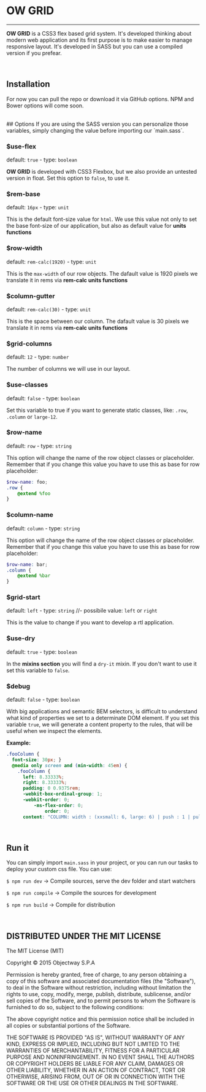 # OW GRID
***
**OW GRID** is a CSS3 flex based grid system. It's developed thinking about modern web application and its first purpose is to make easier to manage responsive layout. It's developed in SASS but you can use a compiled version if you prefear. 

<br/>

## Installation
For now you can pull the repo or download it via GitHub options. NPM and Bower options will come soon.

<br/>
## Options
If you are using the SASS version you can personalize those variables, simply changing the value before importing our `main.sass`.

### $use-flex
default: `true` - type: `boolean` 

**OW GRID** is developed with CSS3 Flexbox, but we also provide an untested version in float. 
Set this option to `false`, to use it.

### $rem-base
default: `16px` - type: `unit`  

This is the default font-size value for `html`. We use this value not only to set the base font-size of our application, but also as default value for **units functions**

### $row-width
default: `rem-calc(1920)` - type: `unit` 

This is the `max-width` of our row objects. The dafault value is 1920 pixels we translate it in rems via **rem-calc units functions**

### $column-gutter
default: `rem-calc(30)` - type: `unit` 

This is the space between our column. The dafault value is 30 pixels we translate it in rems via **rem-calc units functions**

### $grid-columns
default: `12` - type: `number` 

The number of columns we will use in our layout.

### $use-classes
default: `false` - type: `boolean` 

Set this variable to true if you want to generate static classes, like: `.row`, `.column` or `large-12`. 

### $row-name
default: `row` - type: `string` 

This option will change the name of the row object classes or placeholder. 
Remember that if you change this value you have to use this as base for row placeholder:

```scss
$row-name: foo;
.row {
	@extend %foo
}
```

### $column-name
default: `column` - type: `string` 

This option will change the name of the row object classes or placeholder. 
Remember that if you change this value you have to use this as base for row placeholder:

```scss
$row-name: bar;
.column {
	@extend %bar
}
```
### $grid-start
default: `left` - type: `string` //- possibile value: `left` or `right`

This is the value to change if you want to develop a rtl application.

### $use-dry
default: `true` - type: `boolean` 

In the **mixins section** you will find a `dry-it` mixin. If you don't want to use it set this variable to `false`.

### $debug
default: `false` - type: `boolean` 

With big applications and semantic BEM selectors, is difficult to understand what kind of properties we set to a determinate DOM element. If you set this variable `true`, we will generate a content property to the rules, that will be useful when we inspect the elements.

**Example:**

```css
.fooColumn {
  font-size: 30px; }
  @media only screen and (min-width: 45em) {
    .fooColumn {
      left: 8.33333%;
      right: 8.33333%;
      padding: 0 0.9375rem;
      -webkit-box-ordinal-group: 1;
      -webkit-order: 0;
          -ms-flex-order: 0;
              order: 0;
      content: "COLUMN: width : (xxsmall: 6, large: 6) | push : 1 | pull : 1 | order : 0 | global : true"; } }
```

<br/>

## Run it
You can simply import `main.sass` in your project, or you can run our tasks to deploy your custom css file. You can use:


`$ npm run dev` -> Compile sources, serve the dev folder and start watchers

`$ npm run compile` -> Compile the sources for development

`$ npm run build` -> Compile for distribution

<br/>

## DISTRIBUTED UNDER THE MIT LICENSE

The MIT License (MIT)

Copyright © 2015 Objectway S.P.A

Permission is hereby granted, free of charge, to any person obtaining a copy
of this software and associated documentation files (the "Software"), to deal
in the Software without restriction, including without limitation the rights
to use, copy, modify, merge, publish, distribute, sublicense, and/or sell
copies of the Software, and to permit persons to whom the Software is
furnished to do so, subject to the following conditions:

The above copyright notice and this permission notice shall be included in all
copies or substantial portions of the Software.

THE SOFTWARE IS PROVIDED "AS IS", WITHOUT WARRANTY OF ANY KIND, EXPRESS OR
IMPLIED, INCLUDING BUT NOT LIMITED TO THE WARRANTIES OF MERCHANTABILITY,
FITNESS FOR A PARTICULAR PURPOSE AND NONINFRINGEMENT. IN NO EVENT SHALL THE
AUTHORS OR COPYRIGHT HOLDERS BE LIABLE FOR ANY CLAIM, DAMAGES OR OTHER
LIABILITY, WHETHER IN AN ACTION OF CONTRACT, TORT OR OTHERWISE, ARISING FROM,
OUT OF OR IN CONNECTION WITH THE SOFTWARE OR THE USE OR OTHER DEALINGS IN THE
SOFTWARE.
